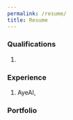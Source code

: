```yaml
---
permalink: /resume/
title: Resume
---
```


### Qualifications
1. 

### Experience
1. AyeAI,

### Portfolio


